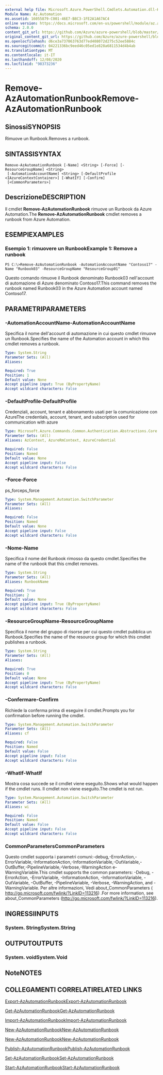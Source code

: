 ```yaml
---
external help file: Microsoft.Azure.PowerShell.Cmdlets.Automation.dll-Help.xml
Module Name: Az.Automation
ms.assetid: 16055879-C001-46E7-B8C3-1FE2A1A67AC4
online version: https://docs.microsoft.com/en-us/powershell/module/az.automation/remove-azautomationrunbook
schema: 2.0.0
content_git_url: https://github.com/Azure/azure-powershell/blob/master/src/Automation/Automation/help/Remove-AzAutomationRunbook.md
original_content_git_url: https://github.com/Azure/azure-powershell/blob/master/src/Automation/Automation/help/Remove-AzAutomationRunbook.md
ms.openlocfilehash: d6ce3a737063763d77ed408072d275c52ee5884c
ms.sourcegitcommit: 04221336bc9eed46c05ed1e828a6811534d4b4ab
ms.translationtype: MT
ms.contentlocale: it-IT
ms.lasthandoff: 12/08/2020
ms.locfileid: "98373236"
---
```

# <span data-ttu-id="d3d06-101">Remove-AzAutomationRunbook</span><span class="sxs-lookup"><span data-stu-id="d3d06-101">Remove-AzAutomationRunbook</span></span>

## <span data-ttu-id="d3d06-102">Sinossi</span><span class="sxs-lookup"><span data-stu-id="d3d06-102">SYNOPSIS</span></span>
<span data-ttu-id="d3d06-103">Rimuove un Runbook.</span><span class="sxs-lookup"><span data-stu-id="d3d06-103">Removes a runbook.</span></span>

## <span data-ttu-id="d3d06-104">SINTASSI</span><span class="sxs-lookup"><span data-stu-id="d3d06-104">SYNTAX</span></span>

```
Remove-AzAutomationRunbook [-Name] <String> [-Force] [-ResourceGroupName] <String>
 [-AutomationAccountName] <String> [-DefaultProfile <IAzureContextContainer>] [-WhatIf] [-Confirm]
 [<CommonParameters>]
```

## <span data-ttu-id="d3d06-105">Descrizione</span><span class="sxs-lookup"><span data-stu-id="d3d06-105">DESCRIPTION</span></span>
<span data-ttu-id="d3d06-106">Il cmdlet **Remove-AzAutomationRunbook** rimuove un Runbook da Azure Automation.</span><span class="sxs-lookup"><span data-stu-id="d3d06-106">The **Remove-AzAutomationRunbook** cmdlet removes a runbook from Azure Automation.</span></span>

## <span data-ttu-id="d3d06-107">ESEMPI</span><span class="sxs-lookup"><span data-stu-id="d3d06-107">EXAMPLES</span></span>

### <span data-ttu-id="d3d06-108">Esempio 1: rimuovere un Runbook</span><span class="sxs-lookup"><span data-stu-id="d3d06-108">Example 1: Remove a runbook</span></span>
```
PS C:\>Remove-AzAutomationRunbook -AutomationAccountName "Contoso17" -Name "Runbook03" -ResourceGroupName "ResourceGroup01"
```

<span data-ttu-id="d3d06-109">Questo comando rimuove il Runbook denominato Runbook03 nell'account di automazione di Azure denominato Contoso17.</span><span class="sxs-lookup"><span data-stu-id="d3d06-109">This command removes the runbook named Runbook03 in the Azure Automation account named Contoso17.</span></span>

## <span data-ttu-id="d3d06-110">PARAMETRI</span><span class="sxs-lookup"><span data-stu-id="d3d06-110">PARAMETERS</span></span>

### <span data-ttu-id="d3d06-111">-AutomationAccountName</span><span class="sxs-lookup"><span data-stu-id="d3d06-111">-AutomationAccountName</span></span>
<span data-ttu-id="d3d06-112">Specifica il nome dell'account di automazione in cui questo cmdlet rimuove un Runbook.</span><span class="sxs-lookup"><span data-stu-id="d3d06-112">Specifies the name of the Automation account in which this cmdlet removes a runbook.</span></span>

```yaml
Type: System.String
Parameter Sets: (All)
Aliases:

Required: True
Position: 1
Default value: None
Accept pipeline input: True (ByPropertyName)
Accept wildcard characters: False
```

### <span data-ttu-id="d3d06-113">-DefaultProfile</span><span class="sxs-lookup"><span data-stu-id="d3d06-113">-DefaultProfile</span></span>
<span data-ttu-id="d3d06-114">Credenziali, account, tenant e abbonamento usati per la comunicazione con Azure</span><span class="sxs-lookup"><span data-stu-id="d3d06-114">The credentials, account, tenant, and subscription used for communication with azure</span></span>

```yaml
Type: Microsoft.Azure.Commands.Common.Authentication.Abstractions.Core.IAzureContextContainer
Parameter Sets: (All)
Aliases: AzContext, AzureRmContext, AzureCredential

Required: False
Position: Named
Default value: None
Accept pipeline input: False
Accept wildcard characters: False
```

### <span data-ttu-id="d3d06-115">-Force</span><span class="sxs-lookup"><span data-stu-id="d3d06-115">-Force</span></span>
<span data-ttu-id="d3d06-116">ps_force</span><span class="sxs-lookup"><span data-stu-id="d3d06-116">ps_force</span></span>

```yaml
Type: System.Management.Automation.SwitchParameter
Parameter Sets: (All)
Aliases:

Required: False
Position: Named
Default value: None
Accept pipeline input: False
Accept wildcard characters: False
```

### <span data-ttu-id="d3d06-117">-Nome</span><span class="sxs-lookup"><span data-stu-id="d3d06-117">-Name</span></span>
<span data-ttu-id="d3d06-118">Specifica il nome del Runbook rimosso da questo cmdlet.</span><span class="sxs-lookup"><span data-stu-id="d3d06-118">Specifies the name of the runbook that this cmdlet removes.</span></span>

```yaml
Type: System.String
Parameter Sets: (All)
Aliases: RunbookName

Required: True
Position: 2
Default value: None
Accept pipeline input: True (ByPropertyName)
Accept wildcard characters: False
```

### <span data-ttu-id="d3d06-119">-ResourceGroupName</span><span class="sxs-lookup"><span data-stu-id="d3d06-119">-ResourceGroupName</span></span>
<span data-ttu-id="d3d06-120">Specifica il nome del gruppo di risorse per cui questo cmdlet pubblica un Runbook.</span><span class="sxs-lookup"><span data-stu-id="d3d06-120">Specifies the name of the resource group for which this cmdlet publishes a runbook.</span></span>

```yaml
Type: System.String
Parameter Sets: (All)
Aliases:

Required: True
Position: 0
Default value: None
Accept pipeline input: True (ByPropertyName)
Accept wildcard characters: False
```

### <span data-ttu-id="d3d06-121">-Confermare</span><span class="sxs-lookup"><span data-stu-id="d3d06-121">-Confirm</span></span>
<span data-ttu-id="d3d06-122">Richiede la conferma prima di eseguire il cmdlet.</span><span class="sxs-lookup"><span data-stu-id="d3d06-122">Prompts you for confirmation before running the cmdlet.</span></span>

```yaml
Type: System.Management.Automation.SwitchParameter
Parameter Sets: (All)
Aliases: cf

Required: False
Position: Named
Default value: False
Accept pipeline input: False
Accept wildcard characters: False
```

### <span data-ttu-id="d3d06-123">-WhatIf</span><span class="sxs-lookup"><span data-stu-id="d3d06-123">-WhatIf</span></span>
<span data-ttu-id="d3d06-124">Mostra cosa succede se il cmdlet viene eseguito.</span><span class="sxs-lookup"><span data-stu-id="d3d06-124">Shows what would happen if the cmdlet runs.</span></span>
<span data-ttu-id="d3d06-125">Il cmdlet non viene eseguito.</span><span class="sxs-lookup"><span data-stu-id="d3d06-125">The cmdlet is not run.</span></span>

```yaml
Type: System.Management.Automation.SwitchParameter
Parameter Sets: (All)
Aliases: wi

Required: False
Position: Named
Default value: False
Accept pipeline input: False
Accept wildcard characters: False
```

### <span data-ttu-id="d3d06-126">CommonParameters</span><span class="sxs-lookup"><span data-stu-id="d3d06-126">CommonParameters</span></span>
<span data-ttu-id="d3d06-127">Questo cmdlet supporta i parametri comuni:-debug,-ErrorAction,-ErrorVariable,-InformationAction,-InformationVariable,-OutVariable,-OutBuffer,-PipelineVariable,-Verbose,-WarningAction e-WarningVariable.</span><span class="sxs-lookup"><span data-stu-id="d3d06-127">This cmdlet supports the common parameters: -Debug, -ErrorAction, -ErrorVariable, -InformationAction, -InformationVariable, -OutVariable, -OutBuffer, -PipelineVariable, -Verbose, -WarningAction, and -WarningVariable.</span></span> <span data-ttu-id="d3d06-128">Per altre informazioni, Vedi about_CommonParameters ( http://go.microsoft.com/fwlink/?LinkID=113216) .</span><span class="sxs-lookup"><span data-stu-id="d3d06-128">For more information, see about_CommonParameters (http://go.microsoft.com/fwlink/?LinkID=113216).</span></span>

## <span data-ttu-id="d3d06-129">INGRESSI</span><span class="sxs-lookup"><span data-stu-id="d3d06-129">INPUTS</span></span>

### <span data-ttu-id="d3d06-130">System. String</span><span class="sxs-lookup"><span data-stu-id="d3d06-130">System.String</span></span>

## <span data-ttu-id="d3d06-131">OUTPUT</span><span class="sxs-lookup"><span data-stu-id="d3d06-131">OUTPUTS</span></span>

### <span data-ttu-id="d3d06-132">System. void</span><span class="sxs-lookup"><span data-stu-id="d3d06-132">System.Void</span></span>

## <span data-ttu-id="d3d06-133">Note</span><span class="sxs-lookup"><span data-stu-id="d3d06-133">NOTES</span></span>

## <span data-ttu-id="d3d06-134">COLLEGAMENTI CORRELATI</span><span class="sxs-lookup"><span data-stu-id="d3d06-134">RELATED LINKS</span></span>

[<span data-ttu-id="d3d06-135">Export-AzAutomationRunbook</span><span class="sxs-lookup"><span data-stu-id="d3d06-135">Export-AzAutomationRunbook</span></span>](./Export-AzAutomationRunbook.md)

[<span data-ttu-id="d3d06-136">Get-AzAutomationRunbook</span><span class="sxs-lookup"><span data-stu-id="d3d06-136">Get-AzAutomationRunbook</span></span>](./Get-AzAutomationRunbook.md)

[<span data-ttu-id="d3d06-137">Import-AzAutomationRunbook</span><span class="sxs-lookup"><span data-stu-id="d3d06-137">Import-AzAutomationRunbook</span></span>](./Import-AzAutomationRunbook.md)

[<span data-ttu-id="d3d06-138">New-AzAutomationRunbook</span><span class="sxs-lookup"><span data-stu-id="d3d06-138">New-AzAutomationRunbook</span></span>](./New-AzAutomationRunbook.md)

[<span data-ttu-id="d3d06-139">New-AzAutomationRunbook</span><span class="sxs-lookup"><span data-stu-id="d3d06-139">New-AzAutomationRunbook</span></span>](./New-AzAutomationRunbook.md)

[<span data-ttu-id="d3d06-140">Publish-AzAutomationRunbook</span><span class="sxs-lookup"><span data-stu-id="d3d06-140">Publish-AzAutomationRunbook</span></span>](./Publish-AzAutomationRunbook.md)

[<span data-ttu-id="d3d06-141">Set-AzAutomationRunbook</span><span class="sxs-lookup"><span data-stu-id="d3d06-141">Set-AzAutomationRunbook</span></span>](./Set-AzAutomationRunbook.md)

[<span data-ttu-id="d3d06-142">Start-AzAutomationRunbook</span><span class="sxs-lookup"><span data-stu-id="d3d06-142">Start-AzAutomationRunbook</span></span>](./Start-AzAutomationRunbook.md)


